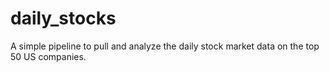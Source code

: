 # daily_stocks
A simple pipeline to pull and analyze the daily stock market data on the top 50 US companies.

